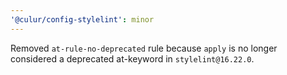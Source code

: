 ```yaml
---
'@culur/config-stylelint': minor
---
```


Removed `at-rule-no-deprecated` rule because `apply` is no longer considered a deprecated at-keyword in `stylelint@16.22.0`.

